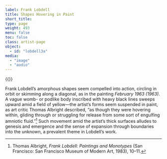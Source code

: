 ```yaml
---
label: Frank Lobdell
title: Shapes Hovering in Paint
short_title:
type: page
weight: 493
menu: false
toc: false
class: artist-page
object:
  - id: "lobdell3a"
media:
  - "image"
  - "audio"
---
```

{{<q-figure id="lobdell3a">}}

Frank Lobdell’s amorphous shapes seem compelled into action, circling in orbit or skimming along a diagonal, as in the painting *February 1963 (1963)*. A vague womb- or podlike body inscribed with heavy black lines sweeps upward amid a field of yellow—the artist’s forms seem suspended in paint, as art critic Thomas Albright described, “as though they were hovering within, gliding through or struggling for release from some sort of engulfing amniotic fluid.”[^1] Such movement amid the artist’s thick surfaces alludes to genesis and emergence and the sense of expansion through boundaries into the unknown, a prevalent theme in Lobdell’s work.

[^1]: Thomas Albright, *Frank Lobdell: Paintings and Monotypes* (San Francisco: San Francisco Museum of Modern Art, 1983), 10–11.
